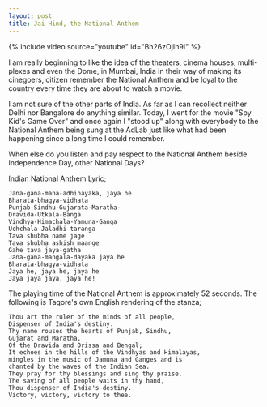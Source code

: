 ```yaml
---
layout: post
title: Jai Hind, the National Anthem
---
```


{% include video source="youtube" id="Bh26zOjIh9I" %}

I am really beginning to like the idea of the theaters, cinema houses, multi-plexes and even the Dome, in Mumbai, India in their way of making its cinegoers, citizen remember the National Anthem and be loyal to the country every time they are about to watch a movie.

I am not sure of the other parts of India. As far as I can recollect neither Delhi nor Bangalore do anything similar. Today, I went for the movie "Spy Kid's Game Over" and once again I "stood up" along with everybody to the National Anthem being sung at the AdLab just like what had been happening since a long time I could remember.

When else do you listen and pay respect to the National Anthem beside Independence Day, other National Days?

Indian National Anthem Lyric;

```
Jana-gana-mana-adhinayaka, jaya he
Bharata-bhagya-vidhata
Punjab-Sindhu-Gujarata-Maratha-
Dravida-Utkala-Banga
Vindhya-Himachala-Yamuna-Ganga
Uchchala-Jaladhi-taranga
Tava shubha name jage
Tava shubha ashish maange
Gahe tava jaya-gatha
Jana-gana-mangala-dayaka jaya he
Bharata-bhagya-vidhata
Jaya he, jaya he, jaya he
Jaya jaya jaya, jaya he!
```

The playing time of the National Anthem is approximately 52 seconds. The following is Tagore's own English rendering of the stanza;

```
Thou art the ruler of the minds of all people,
Dispenser of India's destiny.
Thy name rouses the hearts of Punjab, Sindhu,
Gujarat and Maratha,
Of the Dravida and Orissa and Bengal;
It echoes in the hills of the Vindhyas and Himalayas,
mingles in the music of Jamuna and Ganges and is
chanted by the waves of the Indian Sea.
They pray for thy blessings and sing thy praise.
The saving of all people waits in thy hand,
Thou dispenser of India's destiny.
Victory, victory, victory to thee.
```